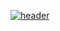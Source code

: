 [![header](https://capsule-render.vercel.app/api?type=wave&color=auto&height=300&section=header&text=capsule%20render&fontSize=90)](https://capsule-render.vercel.app/api?type=wave&color=0:ff0000,100:0000ff&height=200&section=header&text=New%20Header&fontSize=80
)
